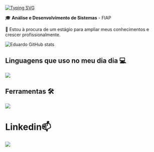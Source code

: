 [![Typing SVG](https://readme-typing-svg.demolab.com?font=Rubik&letterSpacing=3px&pause=1000&color=7918F7&background=8902FF0B&width=435&lines=Ol%C3%A1%2C+Eu+sou+o+Eduardo+Miguel+%F0%9F%91%8B%F0%9F%8F%BC)](https://git.io/typing-svg)

🎓 **Análise e Desenvolvimento de Sistemas** - FIAP

💼 Estou à procura de um estágio  para ampliar meus conhecimentos e crescer profissionalmente.

![Eduardo GitHub stats](https://github-readme-stats.vercel.app/api?username=EduardoMiguelFM&show_icons=true&theme=tokyonight)

## Linguagens que uso no meu dia dia 💻
<img align="center" src="https://skillicons.dev/icons?i=py,java,js,html,css" />

## Ferramentas 🛠️
<img src="https://skillicons.dev/icons?i=idea,vscode,react,vite,notion" />

# Linkedin📫
<a href="https://www.linkedin.com/in/eduardo-miguel-forato-monteiro-10b9822b7" target="_blank"><img loading="lazy" src="https://img.shields.io/badge/-LinkedIn-%230077B5?style=for-the-badge&logo=linkedin&logoColor=white" target="_blank"></a>‎ ‎

